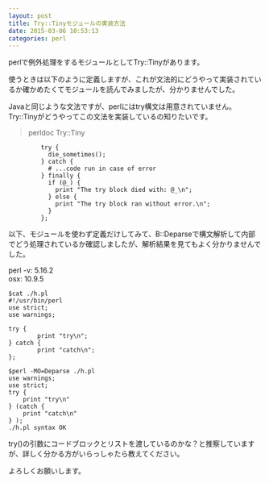 ```yaml
---
layout: post
title: Try::Tinyモジュールの実装方法
date: 2015-03-06 10:53:13
categories: perl
---
```

<!-- {% raw %} -->
<p>perlで例外処理をするモジュールとしてTry::Tinyがあります。</p>

<p>使うときは以下のように定義しますが、これが文法的にどうやって実装されているか確かめたくてモジュールを読んでみましたが、分かりませんでした。</p>

<p>Javaと同じような文法ですが、perlにはtry構文は用意されていません。<br>
Try::Tinyがどうやってこの文法を実装しているの知りたいです。</p>

<blockquote>
  <p>perldoc Try::Tiny</p>
</blockquote>

<pre><code>         try {
           die_sometimes();
         } catch {
           # ...code run in case of error
         } finally {
           if (@_) {
             print "The try block died with: @_\n";
           } else {
             print "The try block ran without error.\n";
           }
         };
</code></pre>

<p>以下、モジュールを使わず定義だけしてみて、B::Deparseで構文解析して内部でどう処理されているか確認しましたが、解析結果を見てもよく分かりませんでした。 </p>

<p>perl -v: 5.16.2<br>
osx: 10.9.5</p>

<pre><code>$cat ./h.pl 
#!/usr/bin/perl
use strict;
use warnings;

try {
        print "try\n";
} catch {
        print "catch\n";
};

$perl -MO=Deparse ./h.pl 
use warnings;
use strict;
try {
    print "try\n"
} (catch {
    print "catch\n"
} );
./h.pl syntax OK
</code></pre>

<p>try()の引数にコードブロックとリストを渡しているのかな？と推察していますが、詳しく分かる方がいらっしゃたら教えてください。</p>

<p>よろしくお願いします。</p>
<!-- {% endraw %} -->
